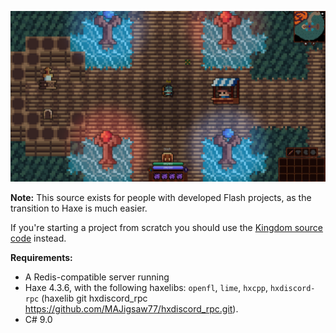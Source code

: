 ![Faer picture](https://github.com/flut2/faer/blob/main/faer.png?raw=true)

**Note:** 
This source exists for people with developed Flash projects, as the transition to Haxe is much easier.

If you're starting a project from scratch you should use the [Kingdom source code](https://github.com/flut2/kingdom) instead.

**Requirements:**
- A Redis-compatible server running
- Haxe 4.3.6, with the following haxelibs: ``openfl``, ``lime``, ``hxcpp``, ``hxdiscord-rpc`` (haxelib git hxdiscord_rpc https://github.com/MAJigsaw77/hxdiscord_rpc.git).
- C# 9.0

